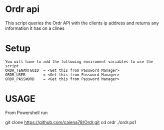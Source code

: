 # Ordr api
This script queries the Ordr API with the clients ip address and returns any information it has on a clines

# Setup
    You will have to add the following enviroment variables to use the script
    ORDR_TENANTGUID  = <Get this from Password Manager>
    ORDR_USER        = <Get this from Password Manager>
    ORDR_PASSWORD    = <Get this from Password Manager>

# USAGE
  From Powershell run 

  git clone https://github.com/caiena78/Ordr.git
  cd ordr
  ./ordr.ps1
  
